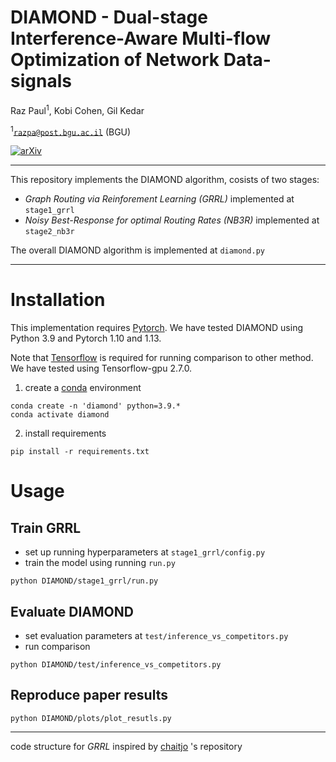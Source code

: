 

# DIAMOND - Dual-stage Interference-Aware Multi-flow Optimization of Network Data-signals
Raz Paul<sup>1</sup>, Kobi Cohen, Gil Kedar

<sup>1</sup><code>razpa@post.bgu.ac.il</code> (BGU)

[![arXiv](https://img.shields.io/badge/arXiv-2303.15544-b31b1b.svg)](https://arxiv.org/abs/2303.15544)

-----------------
This repository implements the DIAMOND algorithm, cosists of two stages:
- *Graph Routing via Reinforement Learning (GRRL)* implemented at `stage1_grrl`
- *Noisy Best-Response for optimal Routing Rates (NB3R)* implemented at `stage2_nb3r`

The overall DIAMOND algorithm is implemented at `diamond.py`


-----------------
# Installation
This implementation requires [Pytorch](https://pytorch.org/get-started/locally/).
We have tested DIAMOND using Python 3.9 and Pytorch 1.10 and 1.13.

Note that [Tensorflow](https://www.tensorflow.org/install/) is required for running comparison to other method. We have tested using Tensorflow-gpu 2.7.0.

1. create a [conda](https://docs.conda.io/en/latest/) environment

```commandline
conda create -n 'diamond' python=3.9.*
conda activate diamond
```

2. install requirements
```commandline
pip install -r requirements.txt
```


# Usage

## Train GRRL
- set up running hyperparameters at `stage1_grrl/config.py`
- train the model using running `run.py`
```commandline
python DIAMOND/stage1_grrl/run.py
```

## Evaluate DIAMOND
- set evaluation parameters at `test/inference_vs_competitors.py`
- run comparison
```commandline
python DIAMOND/test/inference_vs_competitors.py
```

## Reproduce paper results
```commandline
python DIAMOND/plots/plot_resutls.py
```
-----------------
code structure for *GRRL* inspired by [chaitjo](https://github.com/chaitjo/learning-tsp/tree/bb28f5795924d99f7e7d945695e884f8d1f7df45) 's repository
